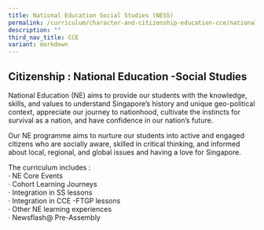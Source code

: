 ```yaml
---
title: National Education Social Studies (NESS)
permalink: /curriculum/character-and-citizenship-education-cce/national-education-social-studies-ness/
description: ""
third_nav_title: CCE
variant: markdown
---
```

Citizenship : National Education -Social Studies
------------------

National Education (NE) aims to provide our students with the knowledge, skills, and values to understand Singapore’s history and unique geo-political context, appreciate our journey to nationhood, cultivate the instincts for survival as a nation, and have confidence in our nation’s future.

Our NE programme aims to nurture our students into active and engaged citizens who are socially aware, skilled in critical thinking, and informed about local, regional, and global issues and having a love for Singapore.

The curriculum includes :
<br>· NE Core Events
<br>· Cohort Learning Journeys
<br>· Integration in SS lessons
<br>· Integration in CCE -FTGP lessons
<br>· Other NE learning experiences
<br>· Newsflash@ Pre-Assembly